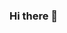 ### Hi there 👋

<!--
**s-macias/s-macias** is a ✨ _special_ ✨ repository because its `README.md` (this file) appears on your GitHub profile.

![Header](./images/banner-github.png)

---

# Sandra Macías # 

I have a BA in Philosophy with a minor concentration in sociology. I have always been interested in the topics of social progress, inclusion and justice. The way I found to make a concrete contribution to these fields was through education. My professional background has been in the field of education in and outside the classrooms. This interest in improving accessibility and quality of education led me to look at technology to expand the impact that teachers can have on students and cater to their individual needs. 

I have just finished the Full Stack Web Development Foundations Program at Holberton School and am looking to transition to a career in the EdTEch industry.

---

### Find me on: ###

[![My LinkedIn](https://img.shields.io/badge/%20-LinkedIn-blue?style=for-the-badge&logo=LinkedIn)](https://www.linkedin.com/in/sandra-macias/) [![My Twitter](https://img.shields.io/badge/%20-Twitter-gray?style=for-the-badge&logo=Twitter)](https://twitter.com/pandoriana18)

---

![Anurag's github stats](https://github-readme-stats.vercel.app/api?username=s-macias&show_icons=true&theme=radical)   ![Top Langs](https://github-readme-stats.vercel.app/api/top-langs/?username=s-macias&layout=compact)

---





